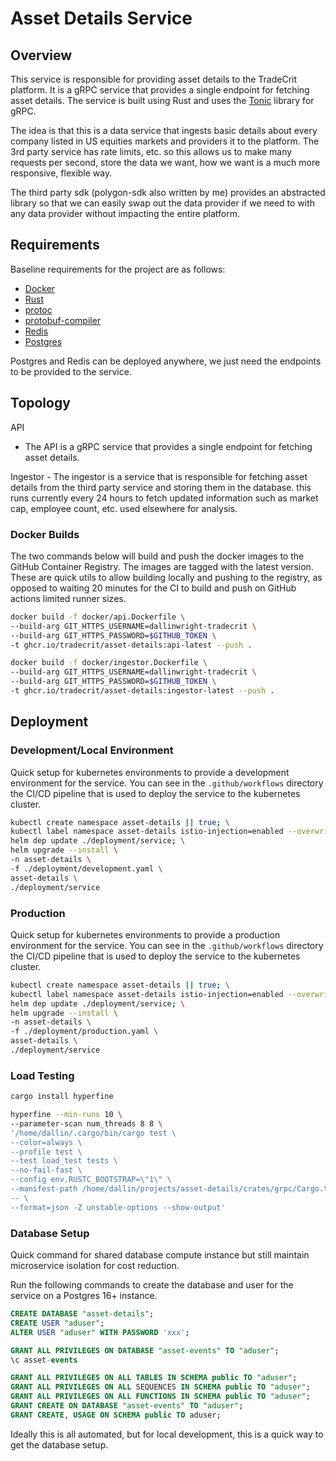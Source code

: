 # Asset Details Service

## Overview

This service is responsible for providing asset details to the TradeCrit platform. It is a gRPC service that provides a single endpoint for fetching asset details. The service is built using Rust and uses the [Tonic](https://github.com/hyperium/tonic) library for gRPC.

The idea is that this is a data service that ingests basic details about every company listed in US equities markets
and providers it to the platform. The 3rd party service has rate limits, etc. so this allows us to make
many requests per second, store the data we want, how we want is a much more responsive, flexible way.

The third party sdk (polygon-sdk also written by me) provides an abstracted library so that we can easily
swap out the data provider if we need to with any data provider without impacting the entire platform.

## Requirements

Baseline requirements for the project are as follows:

- [Docker](https://docs.docker.com/get-docker/)
- [Rust](https://www.rust-lang.org/tools/install)
- [protoc](https://grpc.io/docs/protoc-installation/)
- [protobuf-compiler](https://grpc.io/docs/protoc-installation/)
- [Redis](https://redis.io/download)
- [Postgres](https://www.postgresql.org/download/)

Postgres and Redis can be deployed anywhere, we just need the endpoints to be provided to the service.

## Topology

API
  - The API is a gRPC service that provides a single endpoint for fetching asset details.

Ingestor
    - The ingestor is a service that is responsible for fetching asset details from the third party service and storing them in the database.
this runs currently every 24 hours to fetch updated information such as market cap, employee count, etc. used elsewhere for analysis.

### Docker Builds

The two commands below will build and push the docker images to the GitHub Container Registry. The images are tagged with the latest version.
These are quick utils to allow building locally and pushing to the registry, as opposed to waiting 20 minutes for the CI to build and push on GitHub actions limited runner sizes.

```bash
docker build -f docker/api.Dockerfile \
--build-arg GIT_HTTPS_USERNAME=dallinwright-tradecrit \
--build-arg GIT_HTTPS_PASSWORD=$GITHUB_TOKEN \
-t ghcr.io/tradecrit/asset-details:api-latest --push .

docker build -f docker/ingestor.Dockerfile \
--build-arg GIT_HTTPS_USERNAME=dallinwright-tradecrit \
--build-arg GIT_HTTPS_PASSWORD=$GITHUB_TOKEN \
-t ghcr.io/tradecrit/asset-details:ingestor-latest --push .
```

## Deployment

### Development/Local Environment

Quick setup for kubernetes environments to provide a development environment for the service. You can see in the `.github/workflows` directory the CI/CD pipeline that is used to deploy the service to the kubernetes cluster.

```bash
kubectl create namespace asset-details || true; \
kubectl label namespace asset-details istio-injection=enabled --overwrite; \
helm dep update ./deployment/service; \
helm upgrade --install \
-n asset-details \
-f ./deployment/development.yaml \
asset-details \
./deployment/service
```

### Production

Quick setup for kubernetes environments to provide a production environment for the service. You can see in the `.github/workflows` directory the CI/CD pipeline that is used to deploy the service to the kubernetes cluster.

```bash
kubectl create namespace asset-details || true; \
kubectl label namespace asset-details istio-injection=enabled --overwrite; \
helm dep update ./deployment/service; \
helm upgrade --install \
-n asset-details \
-f ./deployment/production.yaml \
asset-details \
./deployment/service
```

### Load Testing

```bash
cargo install hyperfine
```

```bash
hyperfine --min-runs 10 \
--parameter-scan num_threads 8 8 \
'/home/dallin/.cargo/bin/cargo test \
--color=always \
--profile test \
--test load_test tests \
--no-fail-fast \
--config env.RUSTC_BOOTSTRAP=\"1\" \
--manifest-path /home/dallin/projects/asset-details/crates/grpc/Cargo.toml \
-- \
--format=json -Z unstable-options --show-output'
```


### Database Setup 

Quick command for shared database compute instance but still maintain microservice isolation for cost reduction.

Run the following commands to create the database and user for the service on a Postgres 16+ instance.

```sql
CREATE DATABASE "asset-details";
CREATE USER "aduser";
ALTER USER "aduser" WITH PASSWORD 'xxx';

GRANT ALL PRIVILEGES ON DATABASE "asset-events" TO "aduser";
\c asset-events

GRANT ALL PRIVILEGES ON ALL TABLES IN SCHEMA public TO "aduser";
GRANT ALL PRIVILEGES ON ALL SEQUENCES IN SCHEMA public TO "aduser";
GRANT ALL PRIVILEGES ON ALL FUNCTIONS IN SCHEMA public TO "aduser";
GRANT CREATE ON DATABASE "asset-events" TO "aduser";
GRANT CREATE, USAGE ON SCHEMA public TO aduser;
```

Ideally this is all automated, but for local development, this is a quick way to get the database setup.
